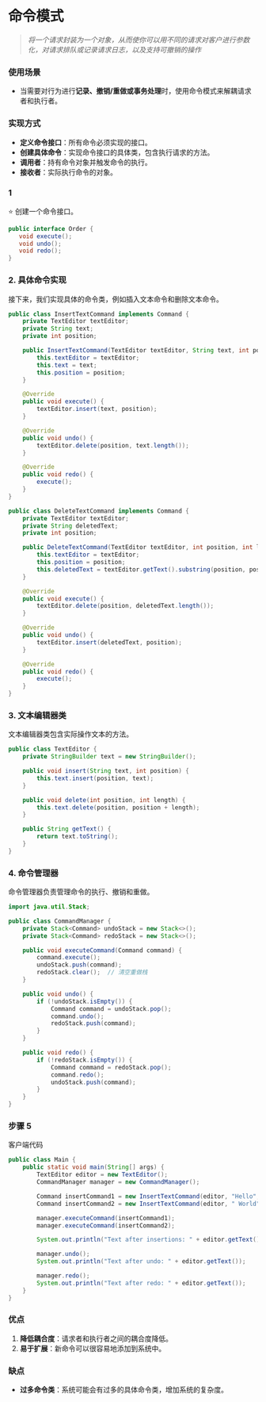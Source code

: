 # 命令模式

> _将一个请求封装为一个对象，从而使你可以用不同的请求对客户进行参数化，对请求排队或记录请求日志，以及支持可撤销的操作_

### 使用场景

- 当需要对行为进行**记录、撤销/重做或事务处理**时，使用命令模式来解耦请求者和执行者。

### 实现方式

- **定义命令接口**：所有命令必须实现的接口。
- **创建具体命令**：实现命令接口的具体类，包含执行请求的方法。
- **调用者**：持有命令对象并触发命令的执行。
- **接收者**：实际执行命令的对象。

### 1

⭐ 创建一个命令接口。

```java
public interface Order {
   void execute();
   void undo();
   void redo();
}
```

### 2. 具体命令实现

接下来，我们实现具体的命令类，例如插入文本命令和删除文本命令。

```java
public class InsertTextCommand implements Command {
    private TextEditor textEditor;
    private String text;
    private int position;

    public InsertTextCommand(TextEditor textEditor, String text, int position) {
        this.textEditor = textEditor;
        this.text = text;
        this.position = position;
    }

    @Override
    public void execute() {
        textEditor.insert(text, position);
    }

    @Override
    public void undo() {
        textEditor.delete(position, text.length());
    }

    @Override
    public void redo() {
        execute();
    }
}

public class DeleteTextCommand implements Command {
    private TextEditor textEditor;
    private String deletedText;
    private int position;

    public DeleteTextCommand(TextEditor textEditor, int position, int length) {
        this.textEditor = textEditor;
        this.position = position;
        this.deletedText = textEditor.getText().substring(position, position + length);
    }

    @Override
    public void execute() {
        textEditor.delete(position, deletedText.length());
    }

    @Override
    public void undo() {
        textEditor.insert(deletedText, position);
    }

    @Override
    public void redo() {
        execute();
    }
}

```

### 3. 文本编辑器类

文本编辑器类包含实际操作文本的方法。

```java
public class TextEditor {
    private StringBuilder text = new StringBuilder();

    public void insert(String text, int position) {
        this.text.insert(position, text);
    }

    public void delete(int position, int length) {
        this.text.delete(position, position + length);
    }

    public String getText() {
        return text.toString();
    }
}
```

### 4. 命令管理器

命令管理器负责管理命令的执行、撤销和重做。

```java
import java.util.Stack;

public class CommandManager {
    private Stack<Command> undoStack = new Stack<>();
    private Stack<Command> redoStack = new Stack<>();

    public void executeCommand(Command command) {
        command.execute();
        undoStack.push(command);
        redoStack.clear();  // 清空重做栈
    }

    public void undo() {
        if (!undoStack.isEmpty()) {
            Command command = undoStack.pop();
            command.undo();
            redoStack.push(command);
        }
    }

    public void redo() {
        if (!redoStack.isEmpty()) {
            Command command = redoStack.pop();
            command.redo();
            undoStack.push(command);
        }
    }
}

```

### 步骤 5

客户端代码

```java
public class Main {
    public static void main(String[] args) {
        TextEditor editor = new TextEditor();
        CommandManager manager = new CommandManager();

        Command insertCommand1 = new InsertTextCommand(editor, "Hello", 0);
        Command insertCommand2 = new InsertTextCommand(editor, " World", 5);

        manager.executeCommand(insertCommand1);
        manager.executeCommand(insertCommand2);

        System.out.println("Text after insertions: " + editor.getText());

        manager.undo();
        System.out.println("Text after undo: " + editor.getText());

        manager.redo();
        System.out.println("Text after redo: " + editor.getText());
    }
}
```

### 优点

1. **降低耦合度**：请求者和执行者之间的耦合度降低。
2. **易于扩展**：新命令可以很容易地添加到系统中。

### 缺点

- **过多命令类**：系统可能会有过多的具体命令类，增加系统的复杂度。
